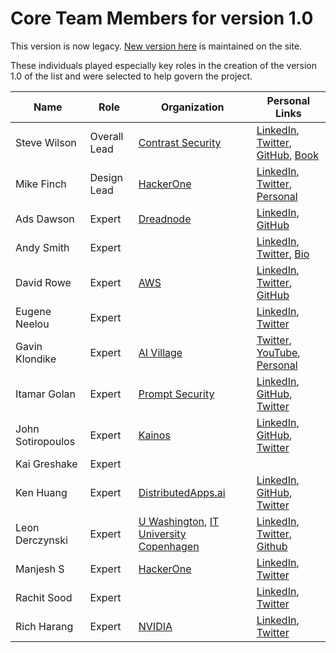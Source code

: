 # Core Team Members for version 1.0

This version is now legacy. [New version here](https://genai.owasp.org/contributors/) is maintained on the site.

These individuals played especially key roles in the creation of the version 1.0 of the list and were selected to help govern the project.

| Name               | Role           | Organization          | Personal Links                                                                       |
| ------------------ | -------------- | --------------------- | ----------------------------------------------------------------------------------- |
| Steve Wilson       | Overall Lead   | [Contrast Security](https://www.contrastsecurity.com/) | [LinkedIn](https://www.linkedin.com/in/wilsonsd/), [Twitter](https://twitter.com/virtualsteve), [GitHub](https://github.com/virtualsteve-star), [Book](https://www.contrastsecurity.com/hubfs/Cybersecurity%20and%20Artificial%20Intelligence%20Threats%20and%20Opportunities.pdf) |
| Mike Finch         | Design Lead    | [HackerOne](https://www.hackerone.com) | [LinkedIn](https://www.linkedin.com/in/mkfnch), [Twitter](https://twitter.com/mkfnch), [Personal](https://mkfnch.com) |
| Ads Dawson         | Expert         | [Dreadnode](https://dreadnode.op) | [LinkedIn](https://www.linkedin.com/in/adamdawson0/), [GitHub](https://github.com/GangGreenTemperTatum) |
| Andy Smith         | Expert         |                       | [LinkedIn](https://www.linkedin.com/in/andysmith-uk/), [Twitter](https://twitter.com/rot169), [Bio](https://www.sans.org/profiles/andy-smith/)|
| David Rowe         | Expert         |   [AWS](http://aws.amazon.com)                    |    [LinkedIn](https://www.linkedin.com/in/davidprowe/),    [Twitter](https://twitter.com/davidprowe/), [GitHub](https://github.com/davidprowe)                                                                             |
| Eugene Neelou      | Expert         |                       | [LinkedIn](https://www.linkedin.com/in/eneelou/), [Twitter](https://twitter.com/eneelou) |
| Gavin Klondike     | Expert         | [AI Village](https://aivillage.org/) | [Twitter](https://twitter.com/GTKlondike), [YouTube](https://www.youtube.com/@NetsecExplained), [Personal](https://netsecexplained.com/) |
| Itamar Golan       | Expert         | [Prompt Security](https://prompt.security) | [LinkedIn](https://www.linkedin.com/in/itamar-g1), [GitHub](https://github.com/itamargol/openai/), [Twitter](https://twitter.com/ItakGol?t=7TpWIZxdszI22K0eSkatjA&s=09/) |
| John Sotiropoulos  | Expert         | [Kainos](https://kainos.com/) | [LinkedIn](https://www.linkedin.com/in/jsotiropoulos/), [GitHub](https://github.com/jsotiro), [Twitter](https://twitter.com/johnsotiro) |
| Kai Greshake       | Expert         |                       |                                                                                     |
| Ken Huang          | Expert         | [DistributedApps.ai](https://distributedapps.ai/) | [LinkedIn](https://www.linkedin.com/in/kenhuang8), [GitHub](https://github.com/kenhuangus), [Twitter](https://twitter.com/kenhuangus) |
| Leon Derczynski    | Expert         | [U Washington](https://www.uw.edu), [IT University Copenhagen](https://pure.itu.dk/en/persons/leon-derczynski/) | [LinkedIn](https://www.linkedin.com/in/leon-derczynski), [Twitter](https://twitter.com/LeonDerczynski), [Github](https://github.com/leondz/)|
| Manjesh S          | Expert         | [HackerOne](https://www.hackerone.com) | [LinkedIn](https://www.linkedin.com/in/manjesh24/), [Twitter](https://twitter.com/Manjesh24) | 
| Rachit Sood        | Expert         |  | [LinkedIn](https://www.linkedin.com/in/composedsecurity/), [Twitter](https://twitter.com/sn4kecharming)                                                                                    |
| Rich Harang        | Expert         |    [NVIDIA](http://www.nvidia.com/)                   | [LinkedIn](https://www.linkedin.com/in/richharang/), [Twitter](https://twitter.com/rharang) |